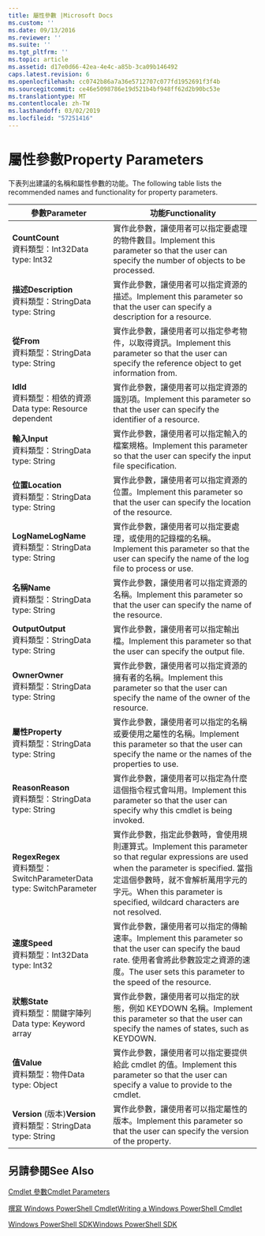 ```yaml
---
title: 屬性參數 |Microsoft Docs
ms.custom: ''
ms.date: 09/13/2016
ms.reviewer: ''
ms.suite: ''
ms.tgt_pltfrm: ''
ms.topic: article
ms.assetid: d17e0d66-42ea-4e4c-a85b-3ca09b146492
caps.latest.revision: 6
ms.openlocfilehash: cc0742b86a7a36e5712707c077fd1952691f3f4b
ms.sourcegitcommit: ce46e5098786e19d521b4bf948ff62d2b90bc53e
ms.translationtype: MT
ms.contentlocale: zh-TW
ms.lasthandoff: 03/02/2019
ms.locfileid: "57251416"
---
```

# <a name="property-parameters"></a><span data-ttu-id="635da-102">屬性參數</span><span class="sxs-lookup"><span data-stu-id="635da-102">Property Parameters</span></span>

<span data-ttu-id="635da-103">下表列出建議的名稱和屬性參數的功能。</span><span class="sxs-lookup"><span data-stu-id="635da-103">The following table lists the recommended names and functionality for property parameters.</span></span>

|<span data-ttu-id="635da-104">參數</span><span class="sxs-lookup"><span data-stu-id="635da-104">Parameter</span></span>|<span data-ttu-id="635da-105">功能</span><span class="sxs-lookup"><span data-stu-id="635da-105">Functionality</span></span>|
|---|---|
|<span data-ttu-id="635da-106">**Count**</span><span class="sxs-lookup"><span data-stu-id="635da-106">**Count**</span></span><br><span data-ttu-id="635da-107">資料類型：Int32</span><span class="sxs-lookup"><span data-stu-id="635da-107">Data type: Int32</span></span>|<span data-ttu-id="635da-108">實作此參數，讓使用者可以指定要處理的物件數目。</span><span class="sxs-lookup"><span data-stu-id="635da-108">Implement this parameter so that the user can specify the number of objects to be processed.</span></span>|
|<span data-ttu-id="635da-109">**描述**</span><span class="sxs-lookup"><span data-stu-id="635da-109">**Description**</span></span><br><span data-ttu-id="635da-110">資料類型：String</span><span class="sxs-lookup"><span data-stu-id="635da-110">Data type: String</span></span>|<span data-ttu-id="635da-111">實作此參數，讓使用者可以指定資源的描述。</span><span class="sxs-lookup"><span data-stu-id="635da-111">Implement this parameter so that the user can specify a description for a resource.</span></span>|
|<span data-ttu-id="635da-112">**從**</span><span class="sxs-lookup"><span data-stu-id="635da-112">**From**</span></span><br><span data-ttu-id="635da-113">資料類型：String</span><span class="sxs-lookup"><span data-stu-id="635da-113">Data type: String</span></span>|<span data-ttu-id="635da-114">實作此參數，讓使用者可以指定參考物件，以取得資訊。</span><span class="sxs-lookup"><span data-stu-id="635da-114">Implement this parameter so that the user can specify the reference object to get information from.</span></span>|
|<span data-ttu-id="635da-115">**Id**</span><span class="sxs-lookup"><span data-stu-id="635da-115">**Id**</span></span><br><span data-ttu-id="635da-116">資料類型：相依的資源</span><span class="sxs-lookup"><span data-stu-id="635da-116">Data type: Resource dependent</span></span>|<span data-ttu-id="635da-117">實作此參數，讓使用者可以指定資源的識別項。</span><span class="sxs-lookup"><span data-stu-id="635da-117">Implement this parameter so that the user can specify the identifier of a resource.</span></span>|
|<span data-ttu-id="635da-118">**輸入**</span><span class="sxs-lookup"><span data-stu-id="635da-118">**Input**</span></span><br><span data-ttu-id="635da-119">資料類型：String</span><span class="sxs-lookup"><span data-stu-id="635da-119">Data type: String</span></span>|<span data-ttu-id="635da-120">實作此參數，讓使用者可以指定輸入的檔案規格。</span><span class="sxs-lookup"><span data-stu-id="635da-120">Implement this parameter so that the user can specify the input file specification.</span></span>|
|<span data-ttu-id="635da-121">**位置**</span><span class="sxs-lookup"><span data-stu-id="635da-121">**Location**</span></span><br><span data-ttu-id="635da-122">資料類型：String</span><span class="sxs-lookup"><span data-stu-id="635da-122">Data type: String</span></span>|<span data-ttu-id="635da-123">實作此參數，讓使用者可以指定資源的位置。</span><span class="sxs-lookup"><span data-stu-id="635da-123">Implement this parameter so that the user can specify the location of the resource.</span></span>|
|<span data-ttu-id="635da-124">**LogName**</span><span class="sxs-lookup"><span data-stu-id="635da-124">**LogName**</span></span><br><span data-ttu-id="635da-125">資料類型：String</span><span class="sxs-lookup"><span data-stu-id="635da-125">Data type: String</span></span>|<span data-ttu-id="635da-126">實作此參數，讓使用者可以指定要處理，或使用的記錄檔的名稱。</span><span class="sxs-lookup"><span data-stu-id="635da-126">Implement this parameter so that the user can specify the name of the log file to process or use.</span></span>|
|<span data-ttu-id="635da-127">**名稱**</span><span class="sxs-lookup"><span data-stu-id="635da-127">**Name**</span></span><br><span data-ttu-id="635da-128">資料類型：String</span><span class="sxs-lookup"><span data-stu-id="635da-128">Data type: String</span></span>|<span data-ttu-id="635da-129">實作此參數，讓使用者可以指定資源的名稱。</span><span class="sxs-lookup"><span data-stu-id="635da-129">Implement this parameter so that the user can specify the name of the resource.</span></span>|
|<span data-ttu-id="635da-130">**Output**</span><span class="sxs-lookup"><span data-stu-id="635da-130">**Output**</span></span><br><span data-ttu-id="635da-131">資料類型：String</span><span class="sxs-lookup"><span data-stu-id="635da-131">Data type: String</span></span>|<span data-ttu-id="635da-132">實作此參數，讓使用者可以指定輸出檔。</span><span class="sxs-lookup"><span data-stu-id="635da-132">Implement this parameter so that the user can specify the output file.</span></span>|
|<span data-ttu-id="635da-133">**Owner**</span><span class="sxs-lookup"><span data-stu-id="635da-133">**Owner**</span></span><br><span data-ttu-id="635da-134">資料類型：String</span><span class="sxs-lookup"><span data-stu-id="635da-134">Data type: String</span></span>|<span data-ttu-id="635da-135">實作此參數，讓使用者可以指定資源的擁有者的名稱。</span><span class="sxs-lookup"><span data-stu-id="635da-135">Implement this parameter so that the user can specify the name of the owner of the resource.</span></span>|
|<span data-ttu-id="635da-136">**屬性**</span><span class="sxs-lookup"><span data-stu-id="635da-136">**Property**</span></span><br><span data-ttu-id="635da-137">資料類型：String</span><span class="sxs-lookup"><span data-stu-id="635da-137">Data type: String</span></span>|<span data-ttu-id="635da-138">實作此參數，讓使用者可以指定的名稱或要使用之屬性的名稱。</span><span class="sxs-lookup"><span data-stu-id="635da-138">Implement this parameter so that the user can specify the name or the names of the properties to use.</span></span>|
|<span data-ttu-id="635da-139">**Reason**</span><span class="sxs-lookup"><span data-stu-id="635da-139">**Reason**</span></span><br><span data-ttu-id="635da-140">資料類型：String</span><span class="sxs-lookup"><span data-stu-id="635da-140">Data type: String</span></span>|<span data-ttu-id="635da-141">實作此參數，讓使用者可以指定為什麼這個指令程式會叫用。</span><span class="sxs-lookup"><span data-stu-id="635da-141">Implement this parameter so that the user can specify why this cmdlet is being invoked.</span></span>|
|<span data-ttu-id="635da-142">**Regex**</span><span class="sxs-lookup"><span data-stu-id="635da-142">**Regex**</span></span><br><span data-ttu-id="635da-143">資料類型：SwitchParameter</span><span class="sxs-lookup"><span data-stu-id="635da-143">Data type: SwitchParameter</span></span>|<span data-ttu-id="635da-144">實作此參數，指定此參數時，會使用規則運算式。</span><span class="sxs-lookup"><span data-stu-id="635da-144">Implement this parameter so that regular expressions are used when the parameter is specified.</span></span> <span data-ttu-id="635da-145">當指定這個參數時，就不會解析萬用字元的字元。</span><span class="sxs-lookup"><span data-stu-id="635da-145">When this parameter is specified, wildcard characters are not resolved.</span></span>|
|<span data-ttu-id="635da-146">**速度**</span><span class="sxs-lookup"><span data-stu-id="635da-146">**Speed**</span></span><br><span data-ttu-id="635da-147">資料類型：Int32</span><span class="sxs-lookup"><span data-stu-id="635da-147">Data type: Int32</span></span>|<span data-ttu-id="635da-148">實作此參數，讓使用者可以指定的傳輸速率。</span><span class="sxs-lookup"><span data-stu-id="635da-148">Implement this parameter so that the user can specify the baud rate.</span></span> <span data-ttu-id="635da-149">使用者會將此參數設定之資源的速度。</span><span class="sxs-lookup"><span data-stu-id="635da-149">The user sets this parameter to the speed of the resource.</span></span>|
|<span data-ttu-id="635da-150">**狀態**</span><span class="sxs-lookup"><span data-stu-id="635da-150">**State**</span></span><br><span data-ttu-id="635da-151">資料類型：關鍵字陣列</span><span class="sxs-lookup"><span data-stu-id="635da-151">Data type: Keyword array</span></span>|<span data-ttu-id="635da-152">實作此參數，讓使用者可以指定的狀態，例如 KEYDOWN 名稱。</span><span class="sxs-lookup"><span data-stu-id="635da-152">Implement this parameter so that the user can specify the names of states, such as KEYDOWN.</span></span>|
|<span data-ttu-id="635da-153">**值**</span><span class="sxs-lookup"><span data-stu-id="635da-153">**Value**</span></span><br><span data-ttu-id="635da-154">資料類型：物件</span><span class="sxs-lookup"><span data-stu-id="635da-154">Data type: Object</span></span>|<span data-ttu-id="635da-155">實作此參數，讓使用者可以指定要提供給此 cmdlet 的值。</span><span class="sxs-lookup"><span data-stu-id="635da-155">Implement this parameter so that the user can  specify a value to provide to the cmdlet.</span></span>|
|<span data-ttu-id="635da-156">**Version** (版本)</span><span class="sxs-lookup"><span data-stu-id="635da-156">**Version**</span></span><br><span data-ttu-id="635da-157">資料類型：String</span><span class="sxs-lookup"><span data-stu-id="635da-157">Data type: String</span></span>|<span data-ttu-id="635da-158">實作此參數，讓使用者可以指定屬性的版本。</span><span class="sxs-lookup"><span data-stu-id="635da-158">Implement this parameter so that the user can specify the version of the property.</span></span>|

## <a name="see-also"></a><span data-ttu-id="635da-159">另請參閱</span><span class="sxs-lookup"><span data-stu-id="635da-159">See Also</span></span>

[<span data-ttu-id="635da-160">Cmdlet 參數</span><span class="sxs-lookup"><span data-stu-id="635da-160">Cmdlet Parameters</span></span>](./cmdlet-parameters.md)

[<span data-ttu-id="635da-161">撰寫 Windows PowerShell Cmdlet</span><span class="sxs-lookup"><span data-stu-id="635da-161">Writing a Windows PowerShell Cmdlet</span></span>](./writing-a-windows-powershell-cmdlet.md)

[<span data-ttu-id="635da-162">Windows PowerShell SDK</span><span class="sxs-lookup"><span data-stu-id="635da-162">Windows PowerShell SDK</span></span>](../windows-powershell-reference.md)
